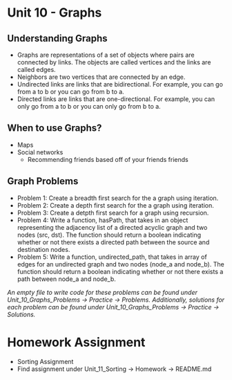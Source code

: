# Unit 10 - Graphs

## Understanding Graphs
- Graphs are representations of a set of objects where pairs are connected by links. The objects are called vertices and the links are called edges.
- Neighbors are two vertices that are connected by an edge.
- Undirected links are links that are bidirectional. For example, you can go from a to b or you can go from b to a.
- Directed links are links that are one-directional. For example, you can only go from a to b or you can only go from b to a. 

## When to use Graphs?
- Maps
- Social networks
    - Recommending friends based off of your friends friends

## Graph Problems
- Problem 1: Create a breadth first search for the a graph using iteration.
- Problem 2: Create a depth first search for the a graph using iteration.
- Problem 3: Create a detpth first search for a graph using recursion.
- Problem 4: Write a function, hasPath, that takes in an object representing the adjacency list of a directed acyclic graph and two nodes (src, dst). The function should return a boolean indicating whether or not there exists a directed path between the source and destination nodes.
- Problem 5: Write a function, undirected_path, that takes in array of edges for an undirected graph and two nodes (node_a and node_b). The function should return a boolean indicating whether or not there exists a path between node_a and node_b.

*An empty file to write code for these problems can be found under Unit_10_Graphs_Problems -> Practice -> Problems. Additionally, solutions for each problem can be found under Unit_10_Graphs_Problems -> Practice -> Solutions.*

# Homework Assignment
- Sorting Assignment
- Find assignment under Unit_11_Sorting -> Homework -> README.md
